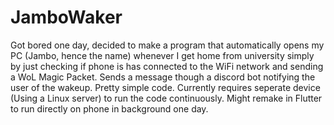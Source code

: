 # JamboWaker
Got bored one day, decided to make a program that automatically opens my PC (Jambo, hence the name) whenever I get home from university simply by just checking if phone is has connected to the WiFi network and sending a WoL Magic Packet. 
Sends a message though a discord bot notifying the user of the wakeup.
Pretty simple code. Currently requires seperate device (Using a Linux server) to run the code continuously. Might remake in Flutter to run directly on phone in background one day. 


